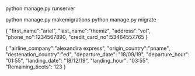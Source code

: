 python manage.py runserver

python manage.py makemigrations
python manage.py migrate

<!-- customer -->

{
  "first_name":"ariel", 
  "last_name":"themiz",
  "address":"vol",
  "phone_no":1234567890,
  "credit_card_no":53464557765
}

<!-- flights -->

{
  "airline_company":"alexandira express", 
  "origin_country":"pname",
  "destenation_country":"ed",
  "departure_date": "18/09/19",
  "departure_hour": "01:55",
  "landing_date": "18/12/19",
  "landing_hour": "03:55",
  "Remaining_ticets": 123
}